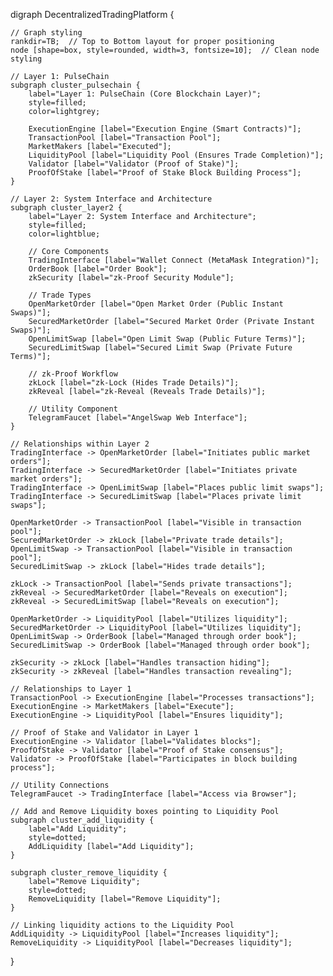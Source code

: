 digraph DecentralizedTradingPlatform {
    
    // Graph styling
    rankdir=TB;  // Top to Bottom layout for proper positioning
    node [shape=box, style=rounded, width=3, fontsize=10];  // Clean node styling

    // Layer 1: PulseChain
    subgraph cluster_pulsechain {
        label="Layer 1: PulseChain (Core Blockchain Layer)";
        style=filled;
        color=lightgrey;
        
        ExecutionEngine [label="Execution Engine (Smart Contracts)"];
        TransactionPool [label="Transaction Pool"];
        MarketMakers [label="Executed"];
        LiquidityPool [label="Liquidity Pool (Ensures Trade Completion)"];
        Validator [label="Validator (Proof of Stake)"];
        ProofOfStake [label="Proof of Stake Block Building Process"];
    }

    // Layer 2: System Interface and Architecture
    subgraph cluster_layer2 {
        label="Layer 2: System Interface and Architecture";
        style=filled;
        color=lightblue;

        // Core Components
        TradingInterface [label="Wallet Connect (MetaMask Integration)"];
        OrderBook [label="Order Book"];
        zkSecurity [label="zk-Proof Security Module"];
        
        // Trade Types
        OpenMarketOrder [label="Open Market Order (Public Instant Swaps)"];
        SecuredMarketOrder [label="Secured Market Order (Private Instant Swaps)"];
        OpenLimitSwap [label="Open Limit Swap (Public Future Terms)"];
        SecuredLimitSwap [label="Secured Limit Swap (Private Future Terms)"];
        
        // zk-Proof Workflow
        zkLock [label="zk-Lock (Hides Trade Details)"];
        zkReveal [label="zk-Reveal (Reveals Trade Details)"];

        // Utility Component
        TelegramFaucet [label="AngelSwap Web Interface"];
    }

    // Relationships within Layer 2
    TradingInterface -> OpenMarketOrder [label="Initiates public market orders"];
    TradingInterface -> SecuredMarketOrder [label="Initiates private market orders"];
    TradingInterface -> OpenLimitSwap [label="Places public limit swaps"];
    TradingInterface -> SecuredLimitSwap [label="Places private limit swaps"];

    OpenMarketOrder -> TransactionPool [label="Visible in transaction pool"];
    SecuredMarketOrder -> zkLock [label="Private trade details"];
    OpenLimitSwap -> TransactionPool [label="Visible in transaction pool"];
    SecuredLimitSwap -> zkLock [label="Hides trade details"];

    zkLock -> TransactionPool [label="Sends private transactions"];
    zkReveal -> SecuredMarketOrder [label="Reveals on execution"];
    zkReveal -> SecuredLimitSwap [label="Reveals on execution"];

    OpenMarketOrder -> LiquidityPool [label="Utilizes liquidity"];
    SecuredMarketOrder -> LiquidityPool [label="Utilizes liquidity"];
    OpenLimitSwap -> OrderBook [label="Managed through order book"];
    SecuredLimitSwap -> OrderBook [label="Managed through order book"];

    zkSecurity -> zkLock [label="Handles transaction hiding"];
    zkSecurity -> zkReveal [label="Handles transaction revealing"];

    // Relationships to Layer 1
    TransactionPool -> ExecutionEngine [label="Processes transactions"];
    ExecutionEngine -> MarketMakers [label="Execute"];
    ExecutionEngine -> LiquidityPool [label="Ensures liquidity"];

    // Proof of Stake and Validator in Layer 1
    ExecutionEngine -> Validator [label="Validates blocks"];
    ProofOfStake -> Validator [label="Proof of Stake consensus"];
    Validator -> ProofOfStake [label="Participates in block building process"];

    // Utility Connections
    TelegramFaucet -> TradingInterface [label="Access via Browser"];

    // Add and Remove Liquidity boxes pointing to Liquidity Pool
    subgraph cluster_add_liquidity {
        label="Add Liquidity";
        style=dotted;
        AddLiquidity [label="Add Liquidity"];
    }

    subgraph cluster_remove_liquidity {
        label="Remove Liquidity";
        style=dotted;
        RemoveLiquidity [label="Remove Liquidity"];
    }

    // Linking liquidity actions to the Liquidity Pool
    AddLiquidity -> LiquidityPool [label="Increases liquidity"];
    RemoveLiquidity -> LiquidityPool [label="Decreases liquidity"];
}
